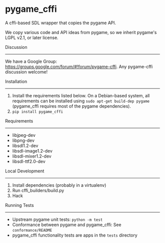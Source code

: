 pygame_cffi
===========

A cffi-based SDL wrapper that copies the pygame API.

We copy various code and API ideas from pygame, so we inherit pygame's
LGPL v2.1, or later license.

Discussion
**********

We have a Google Group: https://groups.google.com/forum/#!forum/pygame-cffi.
Any pygame-cffi discussion welcome!

Installation
************

1. Install the requirements listed below. On a Debian-based system, all
   requirements can be installed using `sudo apt-get build-dep pygame`
   (pygame_cffi requires most of the pygame dependencies).
2. `pip install pygame_cffi`

Requirements
************

* libjpeg-dev
* libpng-dev
* libsdl1.2-dev
* libsdl-image1.2-dev
* libsdl-mixer1.2-dev
* libsdl-ttf2.0-dev

Local Development
*****************

1. Install dependencies (probably in a virtualenv)
2. Run cffi_builders/build.py
3. Hack

Running Tests
*************

* Upstream pygame unit tests: `python -m test`
* Conformance between pygame and pygame_cffi: See `conformance/README`
* pygame_cffi functionality tests are apps in the `tests` directory
